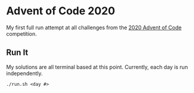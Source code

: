 # Advent of Code 2020
My first full run attempt at all challenges from the [2020 Advent of Code](https://adventofcode.com/2020) competition.
## Run It
My solutions are all terminal based at this point. Currently, each day is run independently.

`./run.sh <day #>`
